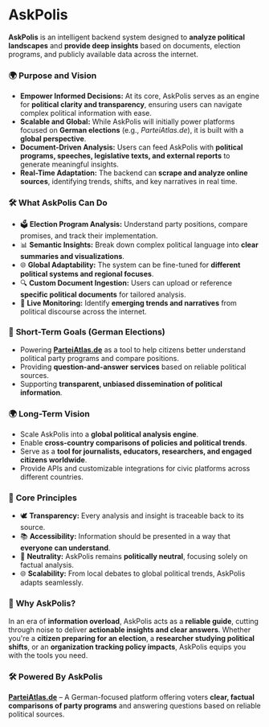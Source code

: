 # AskPolis

**AskPolis** is an intelligent backend system designed to **analyze political landscapes** and **provide deep insights** based on documents, election programs, and publicly available data across the internet.

### 🌍 **Purpose and Vision**

- **Empower Informed Decisions:** At its core, AskPolis serves as an engine for **political clarity and transparency**, ensuring users can navigate complex political information with ease.
- **Scalable and Global:** While AskPolis will initially power platforms focused on **German elections** (e.g., _ParteiAtlas.de_), it is built with a **global perspective**.
- **Document-Driven Analysis:** Users can feed AskPolis with **political programs, speeches, legislative texts, and external reports** to generate meaningful insights.
- **Real-Time Adaptation:** The backend can **scrape and analyze online sources**, identifying trends, shifts, and key narratives in real time.

### 🛠️ **What AskPolis Can Do**

- 🗳️ **Election Program Analysis:** Understand party positions, compare promises, and track their implementation.
- 📊 **Semantic Insights:** Break down complex political language into **clear summaries and visualizations**.
- 🌐 **Global Adaptability:** The system can be fine-tuned for **different political systems and regional focuses**.
- 🔍 **Custom Document Ingestion:** Users can upload or reference **specific political documents** for tailored analysis.
- 📰 **Live Monitoring:** Identify **emerging trends and narratives** from political discourse across the internet.

### 🚀 **Short-Term Goals (German Elections)**

- Powering **[ParteiAtlas.de](https://parteiatlas.de)** as a tool to help citizens better understand political party programs and compare positions.
- Providing **question-and-answer services** based on reliable political sources.
- Supporting **transparent, unbiased dissemination of political information**.

### 🌍 **Long-Term Vision**

- Scale AskPolis into a **global political analysis engine**.
- Enable **cross-country comparisons of policies and political trends**.
- Serve as a **tool for journalists, educators, researchers, and engaged citizens worldwide**.
- Provide APIs and customizable integrations for civic platforms across different countries.

### 🔑 **Core Principles**

- 🕊️ **Transparency:** Every analysis and insight is traceable back to its source.
- 📚 **Accessibility:** Information should be presented in a way that **everyone can understand**.
- 🤝 **Neutrality:** AskPolis remains **politically neutral**, focusing solely on factual analysis.
- 🌐 **Scalability:** From local debates to global political trends, AskPolis adapts seamlessly.

### 📜 **Why AskPolis?**

In an era of **information overload**, AskPolis acts as a **reliable guide**, cutting through noise to deliver **actionable insights and clear answers**. Whether you're a **citizen preparing for an election**, a **researcher studying political shifts**, or an **organization tracking policy impacts**, AskPolis equips you with the tools you need.

### 🛠️ **Powered By AskPolis**

**[ParteiAtlas.de](https://parteiatlas.de)** – A German-focused platform offering voters **clear, factual comparisons of party programs** and answering questions based on reliable political sources.
